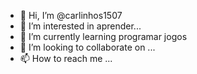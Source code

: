 - 👋 Hi, I’m @carlinhos1507
- 👀 I’m interested in  aprender...  
- 🌱 I’m currently learning programar jogos
- 💞️ I’m looking to collaborate on ...
- 📫 How to reach me ...

<!---
carlinhos1507/carlinhos1507 is a ✨ special ✨ repository because its `README.md` (this file) appears on your GitHub profile.
You can click the Preview link to take a look at your changes.
--->
